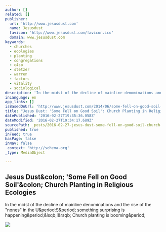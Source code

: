 ```yaml
---
author: []
related: []
publisher:
  url: 'http://www.jesusdust.com'
  name: Jesusdust
  favicon: 'http://www.jesusdust.com/favicon.ico'
  domain: www.jesusdust.com
keywords:
  - churches
  - ecologies
  - planting
  - congregations
  - c4so
  - stetzer
  - warren
  - factors
  - vitality
  - sociological
description: 'In the midst of the decline of mainline denominations and the rise of the "nones" in the U.S. something surprising is happening.[i] Church planting is booming.'
inLanguage: en
app_links: []
isBasedOnUrl: 'http://www.jesusdust.com/2014/06/some-fell-on-good-soil-church-planting.html'
title: "Jesus Dust: 'Some Fell on Good Soil': Church Planting in Religious Ecologies"
datePublished: '2016-02-27T19:35:36.058Z'
dateModified: '2016-02-27T19:34:17.689Z'
sourcePath: _posts/2016-02-27-jesus-dust-some-fell-on-good-soil-church-planting-in-rel.md
published: true
inFeed: true
hasPage: false
inNav: false
_context: 'http://schema.org'
_type: MediaObject

---
```

<article style=""><h1>Jesus Dust&amp;colon; 'Some Fell on Good Soil'&amp;colon; Church Planting in Religious Ecologies</h1><p>In the midst of the decline of mainline denominations and the rise of the "nones" in the U&amp;period;S&amp;period; something surprising is happening&amp;period;&amp;lsqb;i&amp;rsqb; Church planting is booming&amp;period;</p><img src="https://1.bp.blogspot.com/-Qq1u2PxLX68/U4XtfCbFdWI/AAAAAAAAD-k/Z6Xc6seBUaU/s1600/ChurchPlanting.png" /></article>